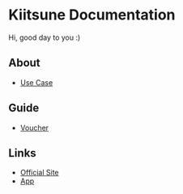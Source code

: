 # Kiitsune Documentation

Hi, good day to you :)

## About
* [Use Case](./about/use_case.md)

## Guide
* [Voucher](./guide/voucher.md)

## Links
* [Official Site](https://kiitsune.com)
* [App](https://app.kiitsune.com)
